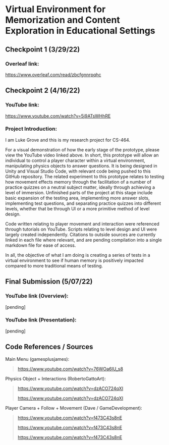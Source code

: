 # Virtual Environment for Memorization and Content Exploration in Educational Settings

## Checkpoint 1 (3/29/22)

### Overleaf link:
https://www.overleaf.com/read/zbcfgnnrpqhc

## Checkpoint 2 (4/16/22)

### YouTube link:
https://www.youtube.com/watch?v=5j9ATsWHhRE

### Project Introduction:

I am Luke Grove and this is my research project for CS-464.

For a visual demonstration of how the early stage of the prototype, please view the YouTube video linked above. In short, this prototype will allow an individual to control a player character within a virtual environment, manipulating physics objects to answer questions. It is being designed in Unity and Visual Studio Code, with relevant code being pushed to this GitHub repository. The related experiment to this prototype relates to testing how movement effects memory through the facilitation of a number of practice quizzes on a neutral subject matter, ideally through achieving a level of immersion. Unfinished parts of the project at this stage include basic expansion of the testing area, implementing more answer slots, implementing test questions, and separating practice quizzes into different levels, whether that be through UI or a more primitive method of level design.

Code written relating to player movement and interaction were referenced through tutorials on YouTube. Scripts relating to level design and UI were largely created independently. Citations to outside sources are currently linked in each file where relevant, and are pending compilation into a single markdown file for ease of access. 

In all, the objective of what I am doing is creating a series of tests in a virtual environment to see if human memory is positively impacted compared to more traditional means of testing.

## Final Submission (5/07/22)

### YouTube link (Overview):
[pending]

### YouTube link (Presentation):
[pending]

## Code References / Sources

Main Menu (gamesplusjames):
> https://www.youtube.com/watch?v=76WOa6IU_s8

Physics Object + Interactions (RobertoGattoArt):
> https://www.youtube.com/watch?v=dzACO724qXI
> 
> https://www.youtube.com/watch?v=dzACO724qXI

Player Camera + Follow + Movement (Dave / GameDevelopment):
> https://www.youtube.com/watch?v=f473C43s8nE
> 
> https://www.youtube.com/watch?v=f473C43s8nE
> 
> https://www.youtube.com/watch?v=f473C43s8nE
